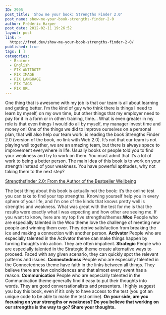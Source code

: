 ```yaml
---
ID: 2995
post_title: 'Show me your book: Strengths Finder 2.0'
post_name: show-me-your-book-strengths-finder-2-0
author: Frédéric Harper
post_date: 2012-02-11 19:26:52
layout: post
link: >
  https://fred.dev/show-me-your-book-strengths-finder-2-0/
published: true
tags: [ ]
categories:
  - Brainer
  - English
  - FIX ANTIDOTE
  - FIX IMAGE
  - FIX LANGUAGE
  - FIX TAGS
  - FIX URL
---
```

One thing that is awesome with my job is that our team is all about learning and getting better. I’m the kind of guy who think there is things I need to learn by myself, on my own time, but other things that my employer need to pay for it in a form or in other: training, time… What is even greater in my role is that even things I would do all by myself, my manager invest time and money on! One of the things we did to improve ourselves on a personal plan, that will also help our team work, is reading the book Strengths Finder 2.0 (version of the book, no link with Web 2.0). It’s not that our team is not playing well together, we are an amazing team, but there is always space to improvement everywhere in life. Usually books or people told you to find your weakness and try to work on them. You must admit that it’s a lot of work to being a better person. The main idea of this book is to work on your strength instead of your weakness. You have powerful aptitudes, why not taking them to the next step? <div id="amazonbooks">
  <div id="amazoncover">
    <img src="https://ecx.images-amazon.com/images/I/513Ty-LRc9L._SL160_.jpg" alt="" />
  </div>
  
  <div id="amazondescription">
    <a href="https://www.amazon.ca/Strengthsfinder-2-0-Author-Bestseller-Wellbeing/dp/159562015X%3FSubscriptionId%3D0JTCV5ZMHMF7ZYTXGFR2%26tag%3Doutofcomzon-20%26linkCode%3Dxm2%26camp%3D2025%26creative%3D165953%26creativeASIN%3D159562015X" target="_blank" rel="noopener noreferrer">Strengthsfinder 2.0: From the Author of the Bestseller Wellbeing</a>
  </div>
</div>

<span style="color: #333;">The best thing about this book is actually not the book: it’s the online test you can take to find your top strengths. Knowing yourself help you in every sphere of your life, and I’m one of the kinds that knows pretty well is strengths and weakness. What was great with the test for me is that the results were exactly what I was expecting and how other are seeing me. If you want to know, here are my top five strengths/themes:</span>**Woo** People who are especially talented in the Woo theme love the challenge of meeting new people and winning them over. They derive satisfaction from breaking the ice and making a connection with another person. **Activator** People who are especially talented in the Activator theme can make things happen by turning thoughts into action. They are often impatient. **Strategic** People who are especially talented in the Strategic theme create alternative ways to proceed. Faced with any given scenario, they can quickly spot the relevant patterns and issues. **Connectedness** People who are especially talented in the Connectedness theme have faith in the links between all things. They believe there are few coincidences and that almost every event has a reason. **Communication** People who are especially talented in the Communication theme generally find it easy to put their thoughts into words. They are good conversationalists and presenters. I highly suggest you buy this book, even if it’s only to have access to the test (you got an unique code to be able to make the test online). **On your side, are you focusing on your strengths or weakness? Do you believe that working on our strengths is the way to go? Share your thoughts.**